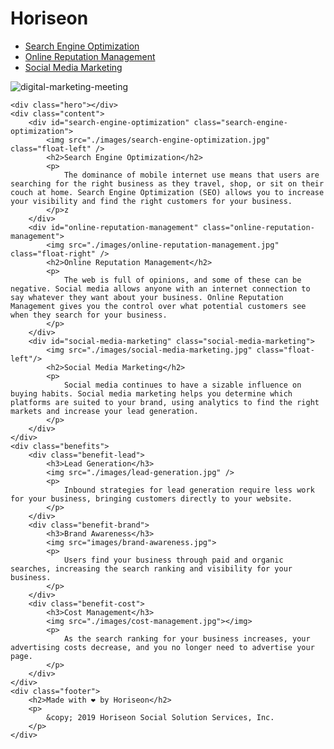 <!DOCTYPE html>
<html lang="en-us">

<head>
    <meta charset="UTF-8" />
    <link rel="stylesheet" href="./homework1.css">
    <title>Horiseon</title>
</head>

<body>
    <div class="header">
        <h1> Horiseon <span class="Horiseon"> </span></h1> 
        <div>
            <ul>
                <li>
                    <a href="#search-engine-optimization">Search Engine Optimization</a>
                </li>
                <li>
                    <a href="#online-reputation-management">Online Reputation Management </a>
                </li>
                <li>
                    <a href="#social-media-marketing">Social Media Marketing </a>
                </li>
            </ul>
        </div>
    </div>
    <div id="digital-marketing-meeting" class="digital-marketing-meeting">
        <img src="./images/digital-marketing-meeting.jpg" alt="digital-marketing-meeting" >

    <div class="hero"></div>
    <div class="content">
        <div id="search-engine-optimization" class="search-engine-optimization">
            <img src="./images/search-engine-optimization.jpg" class="float-left" />
            <h2>Search Engine Optimization</h2>
            <p>
                The dominance of mobile internet use means that users are searching for the right business as they travel, shop, or sit on their couch at home. Search Engine Optimization (SEO) allows you to increase your visibility and find the right customers for your business.
            </p>z
        </div>
        <div id="online-reputation-management" class="online-reputation-management">
            <img src="./images/online-reputation-management.jpg" class="float-right" />
            <h2>Online Reputation Management</h2>
            <p>
                The web is full of opinions, and some of these can be negative. Social media allows anyone with an internet connection to say whatever they want about your business. Online Reputation Management gives you the control over what potential customers see when they search for your business.
            </p>
        </div>
        <div id="social-media-marketing" class="social-media-marketing">
            <img src="./images/social-media-marketing.jpg" class="float-left"/>
            <h2>Social Media Marketing</h2>
            <p>
                Social media continues to have a sizable influence on buying habits. Social media marketing helps you determine which platforms are suited to your brand, using analytics to find the right markets and increase your lead generation.
            </p>
        </div>
    </div>
    <div class="benefits">
        <div class="benefit-lead">
            <h3>Lead Generation</h3>
            <img src="./images/lead-generation.jpg" />
            <p>
                Inbound strategies for lead generation require less work for your business, bringing customers directly to your website.
            </p>
        </div>
        <div class="benefit-brand">
            <h3>Brand Awareness</h3>
            <img src="images/brand-awareness.jpg">
            <p>
                Users find your business through paid and organic searches, increasing the search ranking and visibility for your business.
            </p>
        </div>
        <div class="benefit-cost">
            <h3>Cost Management</h3>
            <img src="./images/cost-management.jpg"></img>
            <p>
                As the search ranking for your business increases, your advertising costs decrease, and you no longer need to advertise your page.
            </p>
        </div>
    </div>
    <div class="footer">
        <h2>Made with ❤️️ by Horiseon</h2>
        <p>
            &copy; 2019 Horiseon Social Solution Services, Inc.
        </p>
    </div>
</body>

</html>
